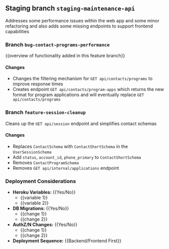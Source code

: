 ## Staging branch `staging-maintenance-api`
Addresses some performance issues within the web app and some minor refactoring and also adds some missing endpoints to support frontend capabilities


### Branch `bug-contact-programs-performance`
{{overview of functionality added in this feature branch}}

#### Changes

- Changes the filtering mechanism for `GET api/contacts/programs` to improve response times
- Creates endpoint `GET api/contacts/program-apps` which returns the new format for program applications and will eventually replace `GET api/contacts/programs`

### Branch `feature-session-cleanup`
Cleans up the `GET api/session` endpoint and simplifies contact schemas

#### Changes

- Replaces `ContactSchema` with `ContactShortSchema` in the `UserSessionSchema`
- Add `status`, `account_id`, `phone_primary` to `ContactShortSchema`
- Removes `ContactProgramSchema`
- Removes `GET api/internal/applications` endpoint

### Deployment Considerations

- **Heroku Variables:** {{Yes/No}}
    - {{variable 1}}
    - {{variable 2}}
- **DB Migrations:** {{Yes/No}}
    - {{change 1}}
    - {{change 2}}
- **AuthZ/N Changes:** {{Yes/No}}
    - {{change 1}}
    - {{change 2}}
- **Deployment Sequence:** {{Backend/Frontend First}}
